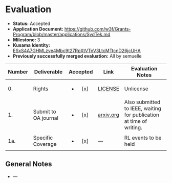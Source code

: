 # Evaluation

- **Status:** Accepted
- **Application Document:** https://github.com/w3f/Grants-Program/blob/master/applications/SydTek.md
- **Milestone:** 3
- **Kusama Identity:** [ESxS4A7GHMLzve4Mbc9t27RpXtVTnV3LtcMTtcnD26jcUHA](https://polkascan.io/pre/kusama/account/ESxS4A7GHMLzve4Mbc9t27RpXtVTnV3LtcMTtcnD26jcUHA)
- **Previously successfully merged evaluation:** All by semuelle

| Number | Deliverable | Accepted | Link | Evaluation Notes |
| ------ | ----------- | :------: | ---- |----------------- |
|      0. | Rights            | <ul><li>[x] </li></ul> | [LICENSE](https://github.com/jgophd/Developed-Materials-and-Raw-Data/blob/a187609ce25d05d3cbddd3bd2694bfdd9c7e7ee6/LICENSE.md) | Unlicense |
|  1. | Submit to OA journal | <ul><li>[x] </li></ul> | [arxiv.org](https://arxiv.org/abs/2301.11074) | Also submitted to IEEE, waiting for publication at time of writing. |
| 1a. | Specific Coverage | <ul><li>[x] </li></ul> | — | RL events to be held


## General Notes

- —
